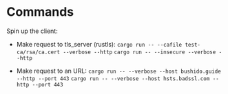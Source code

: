 # Commands

Spin up the client:

- Make request to tls_server (rustls):
`cargo run -- --cafile test-ca/rsa/ca.cert --verbose --http`
`cargo run -- --insecure --verbose --http`

- Make request to an URL:
`cargo run -- --verbose --host bushido.guide --http --port 443`
`cargo run -- --verbose --host hsts.badssl.com --http --port 443`
